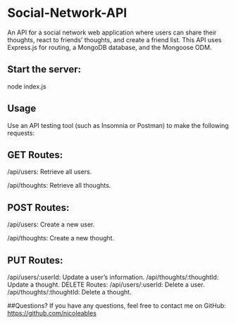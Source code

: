 # Social-Network-API

An API for a social network web application where users can share their thoughts, react to friends’ thoughts, and create a friend list. This API uses Express.js for routing, a MongoDB database, and the Mongoose ODM.

## Start the server:
node index.js

## Usage
Use an API testing tool (such as Insomnia or Postman) to make the following requests:

## GET Routes:
/api/users: Retrieve all users.

/api/thoughts: Retrieve all thoughts.

## POST Routes:

/api/users: Create a new user.

/api/thoughts: Create a new thought.
## PUT Routes:
/api/users/:userId: Update a user’s information.
/api/thoughts/:thoughtId: Update a thought.
DELETE Routes:
/api/users/:userId: Delete a user.
/api/thoughts/:thoughtId: Delete a thought.


##Questions?
If you have any questions, feel free to contact me on GitHub: https://github.com/nicoleables
